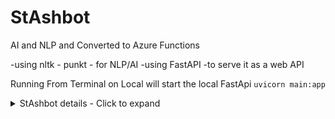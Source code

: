 # StAshbot
AI and NLP and Converted to Azure Functions 

-using  nltk - punkt - for NLP/AI
-using FastAPI -to serve it as a web API

Running From Terminal on Local will start the local FastApi 
` uvicorn main:app `

<details>
<summary>StAshbot details - Click to expand</summary>
StAshbot details commands and details
</details>

